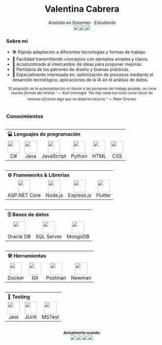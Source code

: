 <!-- Profile Header with Emoji Banner -->
<h1 align="center">Valentina Cabrera</h1>
<p align="center">
  <em>Analista en Sistemas · Estudiante</em>
<br><sub>

<!-- BADGES -->
<a href="https://github.com/vcm3/vcm3/blob/main/Files/CV.pdf">
  <img src="https://img.shields.io/badge/CV-.pdf-lightgrey">
</a>
<a href="mailto:ig738083@gmail.com">
  <img src="https://img.shields.io/badge/Email-D14836?style=flat-square&logo=gmail&logoColor=white" />
</a>
<a href="https://www.linkedin.com/in/valentina-cabrera/">
  <img src="https://img.shields.io/badge/LinkedIn-0077B5?style=flat-square&logo=linkedin&logoColor=white" />
</a>
<!--
  <img src="https://img.shields.io/github/last-commit/yourusername/yourrepo?style=flat-square" />
-->
</sub></p>



### &nbsp;Sobre mi

- 🛠️ Rápida adaptación a diferentes tecnologías y formas de trabajo.
- 💬 Facilidad transmitiendo conceptos con ejemplos simples y claros.
- 🧠 Acostumbrada al intercambio de ideas para proponer mejoras.
- 🦾 Partidaria de los patrones de diseño y buenas prácticas.
- 🌱 Especialmente interesada en: optimización de procesos mediante el desarrollo tecnológico, aplicaciones de la IA en el análisis de datos.

<p align="center"><sup><em>“El propósito de la automatización es liberar a las personas del trabajo pesado, no crear nuevas formas del mismo.”</em> — Kurt Vonnegut</sup>
<sup><em>“No hay nada tan inútil como hacer de manera eficiente algo que no debería hacerse.”</em> — Peter Drucker</sup></p>

#

### &nbsp;Conocimientos

<table align="left">

  <!-- Programming Languages -->
  <tr>
    <th colspan="6" align="left">💻 Lenguajes de programación</th>
  </tr>
  <tr>
    <td align="center">
      <img src="https://cdn.jsdelivr.net/gh/devicons/devicon/icons/csharp/csharp-original.svg" width="40" /><br>C#
    </td>
    <td align="center">
      <img src="https://cdn.jsdelivr.net/gh/devicons/devicon/icons/java/java-original.svg" width="40" /><br>Java
    </td>
    <td align="center">
      <img src="https://cdn.jsdelivr.net/gh/devicons/devicon/icons/javascript/javascript-original.svg" width="40" /><br>JavaScript
    </td>
    <td align="center">
      <img src="https://cdn.jsdelivr.net/gh/devicons/devicon/icons/python/python-original.svg" width="40" /><br>Python
    </td>
    <td align="center">
      <img src="https://cdn.jsdelivr.net/gh/devicons/devicon/icons/html5/html5-original.svg" width="40" /><br>HTML
    </td>
    <td align="center">
      <img src="https://cdn.jsdelivr.net/gh/devicons/devicon/icons/css3/css3-original.svg" width="40" /><br>CSS
    </td>
  </tr>
  </table>
  <table  align="left">

  <!-- Frameworks -->
  <tr>
    <th colspan="4" align="left">⚙️ Frameworks & Librerías</th>
  </tr>
  <tr>
    <td align="center">
      <img src="https://cdn.jsdelivr.net/gh/devicons/devicon/icons/dot-net/dot-net-original.svg" width="40" /><br>ASP.NET Core
    </td>
    <td align="center">
      <img src="https://cdn.jsdelivr.net/gh/devicons/devicon/icons/nodejs/nodejs-original.svg" width="40" /><br>Node.js
    </td>
    <td align="center">
      <img src="https://cdn.jsdelivr.net/gh/devicons/devicon/icons/express/express-original.svg" width="40" /><br>Express.js
    </td>
    <td align="center">
      <img src="https://cdn.jsdelivr.net/gh/devicons/devicon/icons/flutter/flutter-original.svg" width="40" /><br>Flutter
    </td>
  </tr>
  </table>
  <table align="left">

  <!-- Databases -->
  <tr>
    <th colspan="3" align="left">🗄️ Bases de datos</th>
  </tr>
  <tr>
    <td align="center">
      <img src="https://cdn.jsdelivr.net/gh/devicons/devicon/icons/oracle/oracle-original.svg" width="40" /><br>Oracle DB
    </td>
    <td align="center">
      <img src="https://cdn.jsdelivr.net/gh/devicons/devicon/icons/mysql/mysql-original.svg" width="40" /><br>SQL Server
    </td>
    <td align="center">
      <img src="https://cdn.jsdelivr.net/gh/devicons/devicon/icons/mongodb/mongodb-original.svg" width="40" /><br>MongoDB
    </td>
  </tr>
  </table>
  <table align="left">

  <!-- Tools -->
  <tr>
    <th colspan="4" align="left">🛠️ Herramientas</th>
  </tr>
  <tr>
    <td align="center">
      <img src="https://cdn.jsdelivr.net/gh/devicons/devicon/icons/docker/docker-original.svg" width="40" /><br>Docker
    </td>
    <td align="center">
      <img src="https://cdn.jsdelivr.net/gh/devicons/devicon/icons/git/git-original.svg" width="40" /><br>Git
    </td>
    <td align="center">
      <img src="https://www.vectorlogo.zone/logos/getpostman/getpostman-icon.svg" width="40" /><br>Postman
    </td>
    <td align="center">
      <img src="https://avatars.githubusercontent.com/u/32292712?s=200&v=4" width="40" /><br>Newman
    </td>
  </tr>
  </table>
  <table  align="left">

  <!-- Testing -->
  <tr>
    <th colspan="3" align="left">🧪 Testing</th>
  </tr>
  <tr>
    <td align="center">
      <img src="https://seeklogo.com/images/J/jest-logo-F9901EBBF7-seeklogo.com.png" width="40" /><br>Jest
    </td>
    <td align="center">
      <img src="https://cdn.jsdelivr.net/gh/devicons/devicon/icons/java/java-original.svg" width="40" /><br>JUnit
    </td>
    <td align="center">
      <img src="https://registry.npmmirror.com/@lobehub/icons-static-png/1.56.0/files/dark/microsoft-color.png" width="40" /><br>MSTest
    </td>
  </tr>
</table>
<br style="clear: both;">


<!-- BADGES -->
<p align="center">
<sup><b> Actualmente usando: </b></sup>
<br><sup>
  <a href="https://code.visualstudio.com/"><img src="https://img.shields.io/badge/editor-VSCode-007ACC"></a>
  <a href="https://developer.mozilla.org/es/docs/Web/JavaScript"><img src="https://img.shields.io/badge/code-JavaScript-yellow"></a>
  <a href="https://nodejs.org/en"><img src="https://img.shields.io/badge/backend-Node.js-green"></a>
  <a href="https://www.microsoft.com/es-es/sql-server"><img src="https://img.shields.io/badge/database-SQL_Server-blue"></a>
</sup></p>
&nbsp;

<!--
#

### 🔢 GitHub Stats

<table align="center">
  <tr>
    <td align="center">
      <p align="left"> <img height="160em" src="https://github-readme-stats.vercel.app/api?username=vcm3&hide_border=true&count_private=true">
      </p>
    </td>
        <td align="center">
      <p align="left"> <img height="160em" src="https://github-readme-stats.vercel.app/api?username=vcm3&hide_border=true&count_private=true">
      </p>
    </td>
  </tr>
</table>

<p align="center"><sub>“Simplicity is the soul of efficiency.” — Austin Freeman</sub></p>

-->
